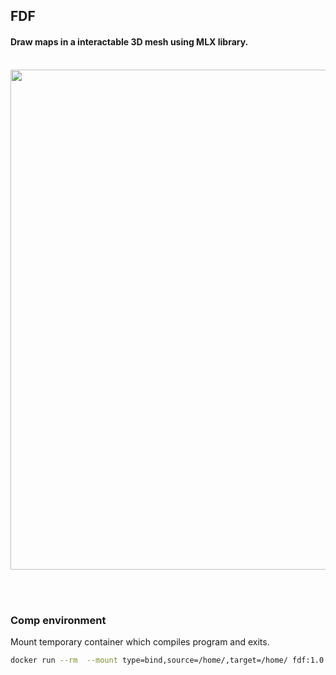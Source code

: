 ## FDF
#### Draw maps in a interactable 3D mesh using MLX library.
<br>

<img width="800px" src="https://github.com/esettes/-42-cursus-FDF/blob/main/src/maps/fdf_himalaya_L.png" />

<br><br>

### Comp environment

Mount temporary container which compiles program and exits.
````bash
docker run --rm  --mount type=bind,source=/home/,target=/home/ fdf:1.0 bash -c "cd $(pwd) && make re"
````
